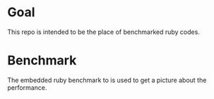 # Goal

This repo is intended to be the place of benchmarked ruby codes.

# Benchmark

The embedded ruby benchmark to is used to get a picture about the performance.
